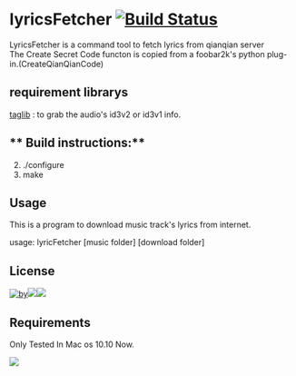 # lyricsFetcher [![Build Status](https://travis-ci.org/liaogang/lyricsFetcher.svg?branch=master)](https://travis-ci.org/liaogang/lyricsFetcher)

LyricsFetcher is a command tool to fetch lyrics from qianqian server  
The Create Secret Code functon is copied from a foobar2k's python plug-in.(CreateQianQianCode)

## requirement librarys
  [taglib](http://taglib.github.io) : to grab the audio's id3v2 or id3v1 info.


## ** Build instructions:**
2. ./configure
3. make



##  Usage
This is a program to download music track's lyrics from internet.

usage: lyricFetcher [music folder] [download folder] 

## License

[![by](https://creativecommons.org/images/deed/by.png)![](https://creativecommons.org/images/deed/nc.png)![](https://creativecommons.org/images/deed/sa.png)](http://creativecommons.org/licenses/by-nc-sa/3.0)

## Requirements
Only Tested In Mac os 10.10 Now.

![](https://github.com/liaogang/lyricsFetcher/blob/master/images/c.png)


